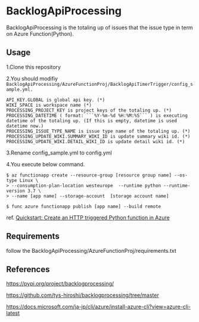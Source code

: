 # BacklogApiProcessing

BacklogApiProcessing is the totaling up of issues that the issue type in term on Azure Function(Python).

## Usage

1.Clone this repository

2.You should modifiy ```BacklogApiProcessing/AzureFunctionProj/BacklogApiTimerTrigger/config_sample.yml.```

```
API_KEY.GLOBAL is global api key. (*)
WIKI_SPACE is workspace name (*)
PROCESSING_PROJECT_KEY is project keys of the totaling up. (*)
PROCESSING_DATETIME ( format: ```%Y-%m-%d %H:%M:%S``` ) is executing datetime of the totaling up. (If this is empty, datetime is used datetime now.)
PROCESSING_ISSUE_TYPE_NAME is issue type name of the totaling up. (*)
PROCESSING_UPDATE_WIKI.SUMMARY_WIKI_ID is update summary wiki id. (*)
PROCESSING_UPDATE_WIKI.DETAIL_WIKI_ID is update detail wiki id. (*)
```


3.Rename config_sample.yml to config.yml

4.You execute below command.

```
$ az functionapp create --resource-group [resource group name] --os-type Linux \
> --consumption-plan-location westeurope  --runtime python --runtime-version 3.7 \
> --name [app name] --storage-account  [storage account name]

$ func azure functionapp publish [app name] --build remote
```

ref. [Quickstart: Create an HTTP triggered Python function in Azure](https://docs.microsoft.com/en-us/azure/azure-functions/functions-create-first-function-python)


## Requirements

follow the BacklogApiProcessing/AzureFunctionProj/requirements.txt

## References

https://pypi.org/project/backlogprocessing/

https://github.com/tys-hiroshi/backlogprocessing/tree/master


https://docs.microsoft.com/ja-jp/cli/azure/install-azure-cli?view=azure-cli-latest

